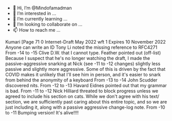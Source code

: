 - 👋 Hi, I’m @Mindofamadman
- 👀 I’m interested in ...
- 🌱 I’m currently learning ...
- 💞️ I’m looking to collaborate on ...
- 📫 How to reach me ...

<!---
Mindofamadman/Mindofamadman is a ✨ special ✨ repository because its `README.md` (this file) appears on your GitHub profile.
You can click the Preview link to take a look at your changes.
---> 
Kumari
[Page
71
0
Internet-Draft
May 2022
wft
1
Expires 10 November 2022
Anyone can write an ID
Tony Li noted the missing reference to
RFC4271
From -14 to -15
Clive D.W.
that I cannot type.
Feather pointed out (off-list)
Because I suspect that he's no longer watching
the draft, I made
the passive-aggressive snarking at Nick (see
-11
to -12 changes)
slightly less passive and slightly more
aggressive.
Some of this
is driven by the fact that COVID makes it
unlikely that I'll
see
him in person, and it's easier to snark from
behind the anonymity
of a keyboard
From -13 to -14
John Scudder discovered nits.
From -12 to -13
Havard Eidnes pointed out that my grammar is
bad.
From -11 to -12
Nick Hilliard threated to block progress
unless we agreed to
include his section on cats.
While we don't
agree with his text/
section, we are sufficiently past caring about
this entire topic,
and so we are just including it, along with
a
passive aggressive
change-log note.
From
-10 to
-11
Bumping version!
It's alive!!!!
